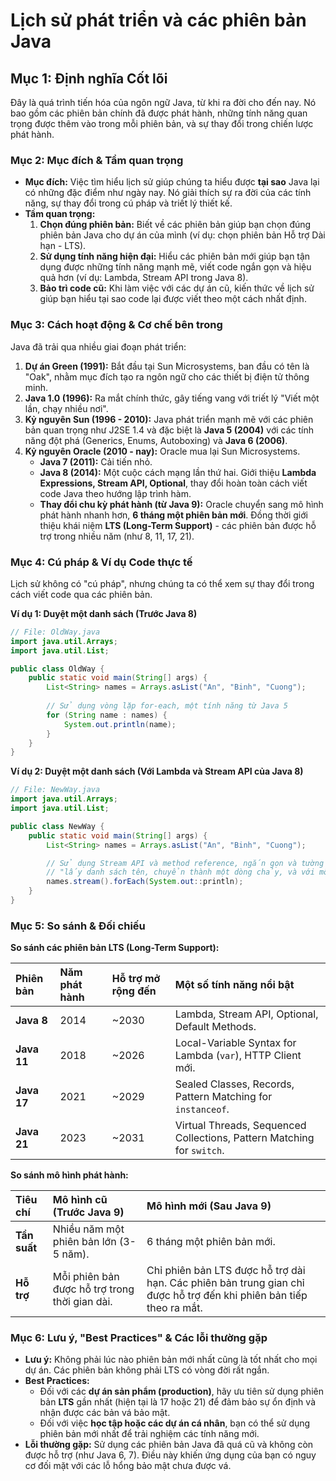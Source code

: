 # Lịch sử phát triển và các phiên bản Java

## **Mục 1: Định nghĩa Cốt lõi**

Đây là quá trình tiến hóa của ngôn ngữ Java, từ khi ra đời cho đến nay. Nó bao gồm các phiên bản chính đã được phát hành, những tính năng quan trọng được thêm vào trong mỗi phiên bản, và sự thay đổi trong chiến lược phát hành.

### **Mục 2: Mục đích & Tầm quan trọng**

* **Mục đích:** Việc tìm hiểu lịch sử giúp chúng ta hiểu được **tại sao** Java lại có những đặc điểm như ngày nay. Nó giải thích sự ra đời của các tính năng, sự thay đổi trong cú pháp và triết lý thiết kế.
* **Tầm quan trọng:**
    1. **Chọn đúng phiên bản:** Biết về các phiên bản giúp bạn chọn đúng phiên bản Java cho dự án của mình (ví dụ: chọn phiên bản Hỗ trợ Dài hạn - LTS).
    2. **Sử dụng tính năng hiện đại:** Hiểu các phiên bản mới giúp bạn tận dụng được những tính năng mạnh mẽ, viết code ngắn gọn và hiệu quả hơn (ví dụ: Lambda, Stream API trong Java 8).
    3. **Bảo trì code cũ:** Khi làm việc với các dự án cũ, kiến thức về lịch sử giúp bạn hiểu tại sao code lại được viết theo một cách nhất định.

### **Mục 3: Cách hoạt động & Cơ chế bên trong**

Java đã trải qua nhiều giai đoạn phát triển:

1. **Dự án Green (1991):** Bắt đầu tại Sun Microsystems, ban đầu có tên là "Oak", nhằm mục đích tạo ra ngôn ngữ cho các thiết bị điện tử thông minh.
2. **Java 1.0 (1996):** Ra mắt chính thức, gây tiếng vang với triết lý "Viết một lần, chạy nhiều nơi".
3. **Kỷ nguyên Sun (1996 - 2010):** Java phát triển mạnh mẽ với các phiên bản quan trọng như J2SE 1.4 và đặc biệt là **Java 5 (2004)** với các tính năng đột phá (Generics, Enums, Autoboxing) và **Java 6 (2006)**.
4. **Kỷ nguyên Oracle (2010 - nay):** Oracle mua lại Sun Microsystems.
      * **Java 7 (2011):** Cải tiến nhỏ.
      * **Java 8 (2014):** Một cuộc cách mạng lần thứ hai. Giới thiệu **Lambda Expressions, Stream API, Optional**, thay đổi hoàn toàn cách viết code Java theo hướng lập trình hàm.
      * **Thay đổi chu kỳ phát hành (từ Java 9):** Oracle chuyển sang mô hình phát hành nhanh hơn, **6 tháng một phiên bản mới**. Đồng thời giới thiệu khái niệm **LTS (Long-Term Support)** - các phiên bản được hỗ trợ trong nhiều năm (như 8, 11, 17, 21).

### **Mục 4: Cú pháp & Ví dụ Code thực tế**

Lịch sử không có "cú pháp", nhưng chúng ta có thể xem sự thay đổi trong cách viết code qua các phiên bản.

**Ví dụ 1: Duyệt một danh sách (Trước Java 8)**

```java
// File: OldWay.java
import java.util.Arrays;
import java.util.List;

public class OldWay {
    public static void main(String[] args) {
        List<String> names = Arrays.asList("An", "Binh", "Cuong");
        
        // Sử dụng vòng lặp for-each, một tính năng từ Java 5
        for (String name : names) {
            System.out.println(name);
        }
    }
}
```

**Ví dụ 2: Duyệt một danh sách (Với Lambda và Stream API của Java 8)**

```java
// File: NewWay.java
import java.util.Arrays;
import java.util.List;

public class NewWay {
    public static void main(String[] args) {
        List<String> names = Arrays.asList("An", "Binh", "Cuong");

        // Sử dụng Stream API và method reference, ngắn gọn và tường minh hơn rất nhiều
        // "lấy danh sách tên, chuyển thành một dòng chảy, và với mỗi phần tử, in nó ra"
        names.stream().forEach(System.out::println);
    }
}
```

### **Mục 5: So sánh & Đối chiếu**

**So sánh các phiên bản LTS (Long-Term Support):**

| Phiên bản | Năm phát hành | Hỗ trợ mở rộng đến | Một số tính năng nổi bật                                 |
| :-------- | :------------ | :------------------ | :------------------------------------------------------ |
| **Java 8** | 2014          | \~2030               | Lambda, Stream API, Optional, Default Methods.          |
| **Java 11** | 2018          | \~2026               | Local-Variable Syntax for Lambda (`var`), HTTP Client mới. |
| **Java 17** | 2021          | \~2029               | Sealed Classes, Records, Pattern Matching for `instanceof`. |
| **Java 21** | 2023          | \~2031               | Virtual Threads, Sequenced Collections, Pattern Matching for `switch`. |

**So sánh mô hình phát hành:**

| Tiêu chí    | Mô hình cũ (Trước Java 9)                 | Mô hình mới (Sau Java 9)                                                                    |
| :---------- | :---------------------------------------- | :------------------------------------------------------------------------------------------ |
| **Tần suất** | Nhiều năm một phiên bản lớn (3-5 năm).     | 6 tháng một phiên bản mới.                                                                  |
| **Hỗ trợ** | Mỗi phiên bản được hỗ trợ trong thời gian dài. | Chỉ phiên bản LTS được hỗ trợ dài hạn. Các phiên bản trung gian chỉ được hỗ trợ đến khi phiên bản tiếp theo ra mắt. |

### **Mục 6: Lưu ý, "Best Practices" & Các lỗi thường gặp**

* **Lưu ý:** Không phải lúc nào phiên bản mới nhất cũng là tốt nhất cho mọi dự án. Các phiên bản không phải LTS có vòng đời rất ngắn.
* **Best Practices:**
  * Đối với các **dự án sản phẩm (production)**, hãy ưu tiên sử dụng phiên bản **LTS** gần nhất (hiện tại là 17 hoặc 21) để đảm bảo sự ổn định và nhận được các bản vá bảo mật.
  * Đối với việc **học tập hoặc các dự án cá nhân**, bạn có thể sử dụng phiên bản mới nhất để trải nghiệm các tính năng mới.
* **Lỗi thường gặp:** Sử dụng các phiên bản Java đã quá cũ và không còn được hỗ trợ (như Java 6, 7). Điều này khiến ứng dụng của bạn có nguy cơ đối mặt với các lỗ hổng bảo mật chưa được vá.
